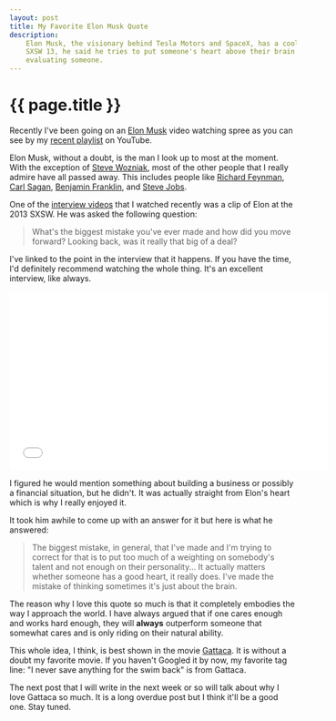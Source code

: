 ```yaml
---
layout: post
title: My Favorite Elon Musk Quote
description:
    Elon Musk, the visionary behind Tesla Motors and SpaceX, has a cool quote at
    SXSW 13, he said he tries to put someone's heart above their brain when
    evaluating someone.
---
```


{{ page.title }}
================

Recently I've been going on an [Elon Musk][elon] video watching spree as you can see by
my [recent playlist][playlist] on YouTube.

Elon Musk, without a doubt, is the man I look up to most at the moment. With the
exception of [Steve Wozniak][woz], most of the other people that I really admire
have all passed away. This includes people like [Richard Feynman][feynman], [Carl Sagan][sagan],
[Benjamin Franklin][franklin], and [Steve Jobs][jobs].

One of the [interview videos][video] that I watched recently was a clip of Elon
at the 2013 SXSW. He was asked the following question:

> What's the biggest mistake you've ever made and how did you move
> forward? Looking back, was it really that big of a deal?

I've linked to the point in the interview that it happens. If you have the time,
I'd definitely recommend watching the whole thing. It's an excellent interview,
like always.

<div class="gallery medium">
    <iframe width="560" height="315" src="//www.youtube.com/embed/EORFe_zbZO8?rel=0&start=3131&end=&autoplay=0" frameborder="0" allowfullscreen></iframe>
</div>

I figured he would mention something about building a business or possibly a
financial situation, but he didn't. It was actually straight from Elon's heart
which is why I really enjoyed it.

It took him awhile to come up with an answer for it but here is what he
answered:

> The biggest mistake, in general, that I've made and I'm trying to correct for
> that is to put too much of a weighting on somebody's talent and not enough on
> their personality... It actually matters whether someone has a good heart, it
> really does. I've made the mistake of thinking sometimes it's just about the
> brain.

The reason why I love this quote so much is that it completely embodies the way
I approach the world. I have always argued that if one cares enough and works
hard enough, they will **always** outperform someone that somewhat cares and is
only riding on their natural ability.

This whole idea, I think, is best shown in the movie [Gattaca][gattaca]. It is
without a doubt my favorite movie. If you haven't Googled it by now, my favorite
tag line: "I never save anything for the swim back" is from Gattaca.

The next post that I will write in the next week or so will talk about why I
love Gattaca so much. It is a long overdue post but I think it'll be a good one.
Stay tuned.

[elon]: http://en.wikipedia.org/wiki/Elon_Musk
[feynman]: http://en.wikipedia.org/wiki/Richard_Feynman
[sagan]: http://en.wikipedia.org/wiki/Carl_Sagan
[franklin]: http://en.wikipedia.org/wiki/Benjamin_Franklin
[woz]: http://en.wikipedia.org/wiki/Steve_Wozniak
[jobs]: http://en.wikipedia.org/wiki/Steve_Jobs
[playlist]: http://www.youtube.com/playlist?list=PLa4Rb2NzNbLV6nyxCaY52Xi6CVHFMmD75
[video]: http://youtu.be/1sumVEEAZ_w
[gattaca]: http://en.wikipedia.org/wiki/Gattaca

